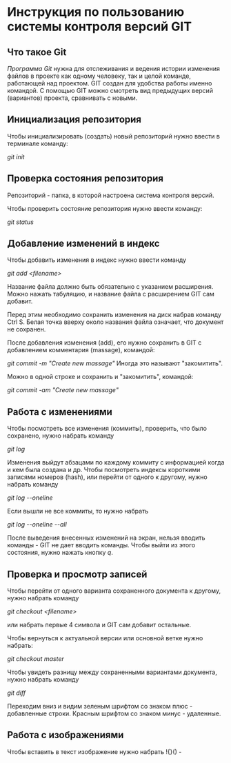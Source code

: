 # **Инструкция по пользованию системы контроля версий GIT**

## Что такое Git

*Программа Git* нужна для отслеживания и ведения истории изменения файлов в проекте как одному человеку, так и целой команде, работающей над проектом. GIT создан для удобства работы именно командой.  С помощью GIT можно смотреть вид предыдущих версий (вариантов) проекта, сравнивать с новыми. 

## Инициализация репозитория

Чтобы инициализировать (создать) новый репозиторий нужно ввести в терминале команду:

*git init*

## Проверка состояния репозитория

Репозиторий - папка, в которой настроена система контроля версий. 

Чтобы проверить состояние репозитория нужно ввести команду:

*git status*

## Добавление изменений в индекс

Чтобы добавить изменения в индекс нужно ввести команду

*git add \<filename>*

Название файла должно быть обязательно с указанием расширения. Можно нажать табуляцию, и название файла с расширением GIT сам добавит.

Перед этим необходимо сохранить изменения на диск набрав команду Ctrl S. 
Белая точка вверху около названия файла означает, что документ не сохранен. 


После добавления изменения (add), его нужно сохранить в GIT с добавлением комментария (massage), командой:

*git commit -m "Create new massage"* 
Иногда это называют "закомитить".

Можно в одной строке и сохранить и "закомитить", командой:

*git commit -am "Create new massage"*

## Работа с изменениями
Чтобы посмотреть все изменения (коммиты), проверить, что было сохранено, нужно набрать команду

*git log*

Изменения выйдут абзацами по каждому коммиту с информацией когда и кем была создана и др. Чтобы посмотреть индексы короткими записями номеров (hash), или перейти от одного к другому, нужно набрать команду

*git log --oneline*

Ecли вышли не все коммиты, то нужно набрать 

*git log --oneline --all*

После выведения внесенных изменений на экран, нельзя вводить команды - GIT не дает вводить команды. Чтобы выйти из этого состояния, нужно нажать кнопку *q*.


## Проверка и просмотр записей
Чтобы перейти от одного варианта сохраненного документа к другому, нужно набрать команду

*git checkout \<filename>*

или набрать первые 4 символа и GIT сам добавит остальные.

Чтобы вернуться к актуальной версии или основной ветке нужно набрать:

*git checkout master*

Чтобы увидеть разницу между сохраненными вариантами документа, нужно набрать команду

*git diff*

Переходим вниз и видим зеленым шрифтом со знаком плюс - добавленные строки. Красным шрифтом со знаком минус - удаленные. 

## Работа с изображениями

Чтобы вставить в текст изображение нужно набрать !{}() - 



